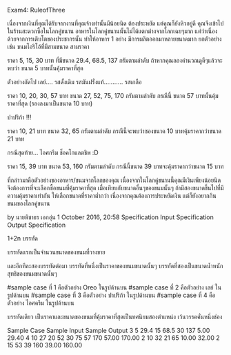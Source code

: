 Exam4: RuleofThree

เนื่องจากเงินที่คุณได้รับจากงานที่คุณจ้างทำนั้นมีน้อยนิด ต้องประหยัด
แต่คุณก็ยังหิวอยู่ดี คุณจึงเข้าไปในร้านสะดวกซื้อในโลกคู่ขนาน
อาหารในโลกคู่ขนานนั้นไม่ได้แตกต่างจากโลกเฉยๆมาก
แต่ว่าเนื่องด้วยจากการเติบโตของประชากรนั้น ทำให้อาหาร 1 อย่าง มีการผลิตออกมาหลายขนาดมาก ยกตัวอย่างเช่น ขนมโอริโอ้ที่มีสามขนาด สามราคา

ราคา 5, 15, 30 บาท ที่มีขนาด 29.4, 68.5, 137 กรัมตามลำดับ
ถ้าหากคุณลองคำนวณดูดีๆแล้วจะพบว่า ขนาด 5 บาทนั้นคุ้มราคาที่สุด
 
ตัวอย่างถัดไป เลย์…. รสดั้งเดิม รสมันฝรั่งแท้........... รสเกลือ

ราคา 10, 20, 30, 57 บาท ขนาด 27, 52, 75, 170 กรัมตามลำดับ
กรณีนี้ ขนาด 57 บาทนั้นคุ้มราคาที่สุด (รองลงมาเป็นขนาด 10 บาท)
 
ปาปริก้า !!!


ราคา 10, 21 บาท ขนาด 32, 65 กรัมตามลำดับ
กรณีนี้จะพบว่าซองขนาด 10 บาทคุ้มราคากว่าขนาด 21 บาท
 
กรณีสุดท้าย... ไอศกรีม ช็อคโกแลตชิพ :D


ราคา 15, 39 บาท ขนาด 53, 160 กรัมตามลำดับ
กรณีนี้ขนาด 39 บาทจะคุ้มราคากว่าขนาด 15 บาท
 
ที่กล่าวมาคือตัวอย่างของอาหาร/ขนมจากโลกของคุณ
เนื่องจากในโลกคู่ขนานนี้คุณมีเงินเพียงน้อยนิด จึงต้องการที่จะเลือกซื้อขนมที่คุ้มราคาที่สุด เมื่อเทียบกับขนาดอื่นๆของขนมนั้นๆ
ถ้ามีสองขนาดขึ้นไปที่มีความคุ้มราคาเท่ากัน ให้เลือกขนาดที่ราคาต่ำกว่า
เนื่องจากคุณต้องการประหยัดเงิน แต่ก็ยังอยากกินขนมของโลกคู่ขนาน
 
by นายพิชาธร เอกอุ่น 
1 October 2016, 20:58
 Specification
 Input Specification	 Output Specification

1+2n บรรทัด

บรรทัดแรกเป็นจำนวนขนาดของขนมที่วางขาย

และอีกทีละสองบรรทัดต่อมา
บรรทัดที่หนึ่งเป็นราคาของขนมขนาดนั้นๆ
บรรทัดที่สองเป็นขนาดน้ำหนักสุทธิของขนมขนาดนั้นๆ

#sample case ที่ 1 คือตัวอย่าง Oreo ในรูปด้านบน
#sample case ที่ 2 คือตัวอย่าง เลย์ ในรูปด้านบน
#sample case ที่ 3 คือตัวอย่าง ปาปริก้า ในรูปด้านบน
#sample case ที่ 4 คือตัวอย่าง ไอศครีม ในรูปด้านบน 

บรรทัดเดียว เป็นราคาและขนาดของขนมที่คุ้มราคาที่สุดเป็นทศนิยมสองตำแหน่ง เว้นวรรคคั่นหนึ่งช่อง
  
 Sample Case
 Sample Input	 Sample Output
3
5
29.4
15
68.5
30
137
5.00 29.40
4
10
27
20
52
30
75
57
170
57.00 170.00
2
10
32
21
65
10.00 32.00
2
15
53
39
160
39.00 160.00
